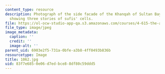 ```yaml
---
content_type: resource
description: Photograph of the side facade of the Khanqah of Sultan Baybars al-Jashankir,
  showing three stories of sufis' cells.
file: https://ol-ocw-studio-app-qa.s3.amazonaws.com/courses/4-615-the-architecture-of-cairo-spring-2002/83f7e6850e06d7edbce88df80c59ddd5_1062.jpg
file_type: image/jpeg
image_metadata:
  caption: ''
  credit: ''
  image-alt: ''
parent_uid: 6903e2f5-731a-0bfe-a3b8-4ff0493b836b
resourcetype: Image
title: 1062.jpg
uid: 83f7e685-0e06-d7ed-bce8-8df80c59ddd5
---
```

